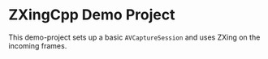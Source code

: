 #  ZXingCpp Demo Project

This demo-project sets up a basic `AVCaptureSession` and uses ZXing on the incoming frames.
